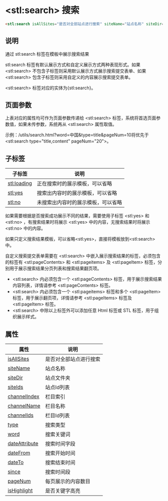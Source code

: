 ﻿# &lt;stl:search&gt; 搜索

```html
<stl:search isAllSites="是否对全部站点进行搜索" siteName="站点名称" siteDir="站点文件夹" siteIds="站点Id列表" channelIndex="栏目索引" channelName="栏目名称" channelIds="栏目Id列表" type="搜索类型" word="搜索关键词" dateAttribute="搜索时间字段" dateFrom="搜索开始时间" dateTo="搜索结束时间" since="搜索时间段" pageNum="每页展示的内容数目" isHighlight="是否关键字高亮"></stl:search>
```

## 说明

通过 stl:search 标签在模板中展示搜索结果

stl:search 标签有默认展示方式和自定义展示方式两种表现形式。如果 &lt;stl:search&gt; 不包含子标签则采用默认展示方式展示搜索提交表单、如果 &lt;stl:search&gt; 包含子标签则采用自定义的内容展示搜索提交表单。

&lt;stl:search&gt; 标签对应的实体为{stl:search}。

## 页面参数

上表对应的属性均可作为页面参数传递给 &lt;stl:search&gt; 标签，系统将首选页面参数值，如果未传参数，系统再从 &lt;stl:search&gt; 属性取值。

示例：/utils/search.html?word=中国&type=title&pageNum=10将优先于 &lt;stl:search type="title,content" pageNum="20"&gt;。

## 子标签

| 子标签                  | 说明                               |
| ----------------------- | ---------------------------------- |
| [stl:loading](loading/) | 正在搜索时的展示模板，可以省略     |
| [stl:yes](yes/)         | 搜索出内容时的展示模板，可以省略   |
| [stl:no](no/)           | 未搜索出内容时的展示模板，可以省略 |

如果需要根据是否搜索成功展示不同的结果，需要使用子标签 &lt;stl:yes&gt; 和 &lt;stl:no&gt; ，有搜索结果时将展示 &lt;stl:yes&gt; 中的内容，无搜索结果时将展示 &lt;stl:no&gt; 中的内容。

如果只定义搜索结果模板，可以省略&lt;stl:yes&gt;，直接将模板放到&lt;stl:search&gt; 中。

自定义搜索提交表单需要在 &lt;stl:search&gt; 中嵌入展示搜索结果的标签，必须包含的标签有 &lt;stl:pageContents&gt; 和 &lt;stl:pageitems&gt; 及 &lt;stl:pageItem&gt; 标签，分别用于展示搜索结果分页列表和搜索结果翻页项。

- &lt;stl:search&gt; 内必须包含一个 &lt;stl:pageContents&gt; 标签，用于展示搜索结果内容列表，详情请参考 &lt;stl:pageContents&gt; 标签。
- &lt;stl:search&gt; 内必须包含一个 &lt;stl:pageitems&gt; 标签和多个 &lt;stl:pageItem&gt; 标签，用于展示翻页项，详情请参考 &lt;stl:pageItems&gt; 标签及 &lt;stl:pageItem&gt; 标签。
- &lt;stl:search&gt; 中除以上标签外可以添加任意 Html 标签或 STL 标签，用于组织展示样式。

## 属性

| 属性                                                | 说明                   |
| --------------------------------------------------- | ---------------------- |
| [isAllSites](search/attributes?id=isAllSites)       | 是否对全部站点进行搜索 |
| [siteName](search/attributes?id=siteName)           | 站点名称               |
| [siteDir](search/attributes?id=siteDir)             | 站点文件夹             |
| [siteIds](search/attributes?id=siteIds)             | 站点Id列表             |
| [channelIndex](search/attributes?id=channelIndex)   | 栏目索引               |
| [channelName](search/attributes?id=channelName)     | 栏目名称               |
| [channelIds](search/attributes?id=channelIds)       | 栏目Id列表             |
| [type](search/attributes?id=type)                   | 搜索类型               |
| [word](search/attributes?id=word)                   | 搜索关键词             |
| [dateAttribute](search/attributes?id=dateAttribute) | 搜索时间字段           |
| [dateFrom](search/attributes?id=dateFrom)           | 搜索开始时间           |
| [dateTo](search/attributes?id=dateTo)               | 搜索结束时间           |
| [since](search/attributes?id=since)                 | 搜索时间段             |
| [pageNum](search/attributes?id=pageNum)             | 每页展示的内容数目     |
| [isHighlight](search/attributes?id=isHighlight)     | 是否关键字高亮         |